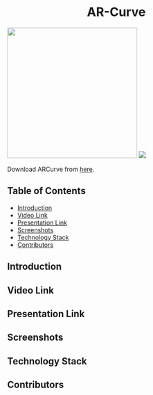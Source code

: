 <h1 style="text-align: center;  align-items: center;">AR-Curve</h1>

<img src="https://i.postimg.cc/RFFWF4vg/built-at-hack.jpg" width=300px>

<img src="https://paas-s3-broker-prod-lon-2edbd31f-65e0-4d35-9755-fde7c3b1b292.s3.amazonaws.com/images/AR_VR_person_with_VR_headset.original.png">

Download ARCurve from [here]().

## Table of Contents
- [Introduction]()
- [Video Link]()
- [Presentation Link]()
- [Screenshots]()
- [Technology Stack]()
- [Contributors]()

## Introduction

## Video Link

## Presentation Link

## Screenshots

## Technology Stack

## Contributors
